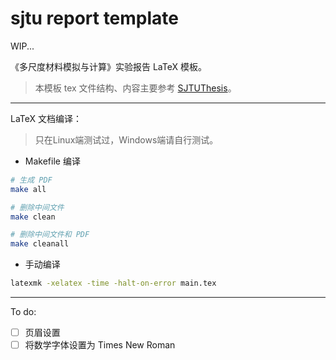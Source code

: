 # sjtu report template

WIP...

《多尺度材料模拟与计算》实验报告 LaTeX 模板。

> 本模板 tex 文件结构、内容主要参考 [SJTUThesis](https://github.com/sjtug/SJTUThesis)。

---

LaTeX 文档编译：

>只在Linux端测试过，Windows端请自行测试。

- Makefile 编译

```bash
# 生成 PDF
make all

# 删除中间文件
make clean

# 删除中间文件和 PDF
make cleanall
```

- 手动编译

```bash
latexmk -xelatex -time -halt-on-error main.tex
```

---

To do:

- [ ] 页眉设置
- [ ] 将数学字体设置为 Times New Roman
